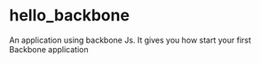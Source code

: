 hello_backbone
==============

An application using backbone Js. It gives you how start your first Backbone application
